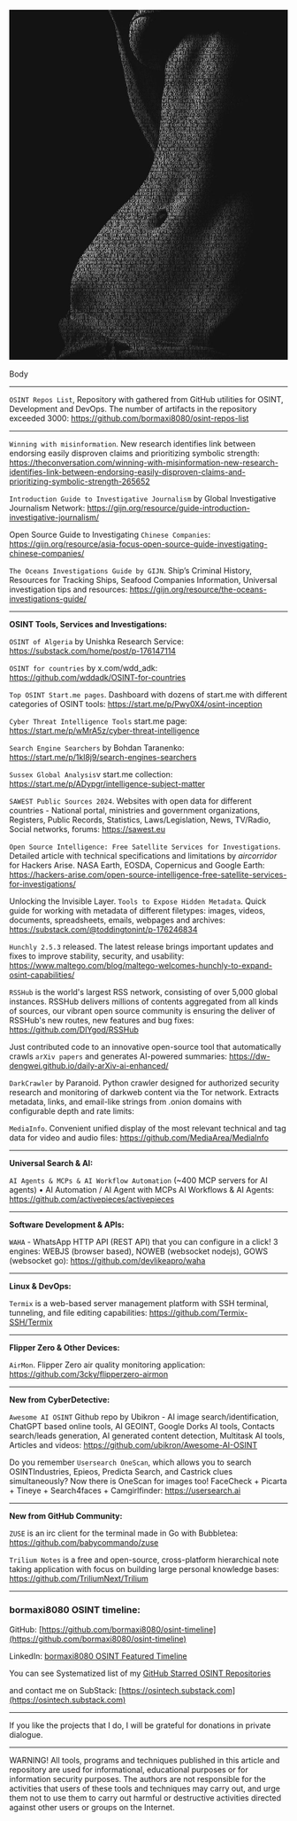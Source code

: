![alt text](img/133.jpg)

Body

----

```OSINT Repos List```, Repository with gathered from GitHub utilities for OSINT, Development and DevOps. The number of artifacts in the repository exceeded 3000: https://github.com/bormaxi8080/osint-repos-list

----

```Winning with misinformation```. New research identifies link between endorsing easily disproven claims and prioritizing symbolic strength: https://theconversation.com/winning-with-misinformation-new-research-identifies-link-between-endorsing-easily-disproven-claims-and-prioritizing-symbolic-strength-265652

```Introduction Guide to Investigative Journalism``` by Global Investigative Journalism Network: https://gijn.org/resource/guide-introduction-investigative-journalism/

Open Source Guide to Investigating ```Chinese Companies```: https://gijn.org/resource/asia-focus-open-source-guide-investigating-chinese-companies/

```The Oceans Investigations Guide by GIJN```. Ship’s Criminal History, Resources for Tracking Ships, Seafood Companies Information, Universal investigation tips and resources: https://gijn.org/resource/the-oceans-investigations-guide/

----

**OSINT Tools, Services and Investigations:**

```OSINT of Algeria``` by Unishka Research Service: https://substack.com/home/post/p-176147114

```OSINT for countries``` by x.com/wdd_adk: https://github.com/wddadk/OSINT-for-countries

```Top OSINT Start.me pages```. Dashboard with dozens of start.me with different categories of OSINT tools: https://start.me/p/Pwy0X4/osint-inception

```Cyber Threat Intelligence Tools``` start.me page: https://start.me/p/wMrA5z/cyber-threat-intelligence

```Search Engine Searchers``` by Bohdan Taranenko: https://start.me/p/1kl8j9/search-engines-searchers

```Sussex Global Analysis```v start.me collection: https://start.me/p/ADypgr/intelligence-subject-matter

```SAWEST Public Sources 2024```. Websites with open data for different countries - National portal, ministries and government organizations, Registers, Public Records, Statistics, Laws/Legislation, News, TV/Radio, Social networks, forums: https://sawest.eu

```Open Source Intelligence: Free Satellite Services for Investigations```. Detailed article with technical specifications and limitations by _aircorridor_ for Hackers Arise. NASA Earth, EOSDA, Copernicus and Google Earth: https://hackers-arise.com/open-source-intelligence-free-satellite-services-for-investigations/

Unlocking the Invisible Layer. ```Tools to Expose Hidden Metadata```. Quick guide for working with metadata of different filetypes: images, videos, documents, spreadsheets, emails, webpages and archives: https://substack.com/@toddingtonint/p-176246834

```Hunchly 2.5.3``` released. The latest release brings important updates and fixes to improve stability, security, and usability: https://www.maltego.com/blog/maltego-welcomes-hunchly-to-expand-osint-capabilities/

```RSSHub``` is the world's largest RSS network, consisting of over 5,000 global instances. RSSHub delivers millions of contents aggregated from all kinds of sources, our vibrant open source community is ensuring the deliver of RSSHub's new routes, new features and bug fixes: https://github.com/DIYgod/RSSHub

Just contributed code to an innovative open-source tool that automatically crawls ```arXiv papers``` and generates AI-powered summaries: https://dw-dengwei.github.io/daily-arXiv-ai-enhanced/

```DarkCrawler``` by Paranoid. Python crawler designed for authorized security research and monitoring of darkweb content via the Tor network. Extracts metadata, links, and email-like strings from .onion domains with configurable depth and rate limits: 

```MediaInfo```. Convenient unified display of the most relevant technical and tag data for video and audio files: https://github.com/MediaArea/MediaInfo

----

**Universal Search & AI:**

```AI Agents & MCPs & AI Workflow Automation``` (~400 MCP servers for AI agents) • AI Automation / AI Agent with MCPs AI Workflows & AI Agents: https://github.com/activepieces/activepieces

----

**Software Development & APIs:**

```WAHA``` - WhatsApp HTTP API (REST API) that you can configure in a click! 3 engines: WEBJS (browser based), NOWEB (websocket nodejs), GOWS (websocket go): https://github.com/devlikeapro/waha

----

**Linux & DevOps:**

```Termix``` is a web-based server management platform with SSH terminal, tunneling, and file editing capabilities: https://github.com/Termix-SSH/Termix

----

**Flipper Zero & Other Devices:**

```AirMon```. Flipper Zero air quality monitoring application: https://github.com/3cky/flipperzero-airmon

----

**New from CyberDetective:**

```Awesome AI OSINT``` Github repo by Ubikron - AI image search/identification, ChatGPT based online tools, AI GEOINT, Google Dorks AI tools, Contacts search/leads generation, AI generated content detection, Multitask AI tools, Articles and videos: https://github.com/ubikron/Awesome-AI-OSINT

Do you remember ```Usersearch OneScan```, which allows you to search OSINTIndustries, Epieos, Predicta Search, and Castrick clues simultaneously? Now there is OneScan for images too! FaceCheck + Picarta + Tineye + Search4faces + Camgirlfinder: https://usersearch.ai

----

**New from GitHub Community:**

```ZUSE``` is an irc client for the terminal made in Go with Bubbletea: https://github.com/babycommando/zuse

```Trilium Notes``` is a free and open-source, cross-platform hierarchical note taking application with focus on building large personal knowledge bases: https://github.com/TriliumNext/Trilium

----
### bormaxi8080 OSINT timeline:

GitHub: [https://github.com/bormaxi8080/osint-timeline](https://github.com/bormaxi8080/osint-timeline)

LinkedIn: [bormaxi8080 OSINT Featured Timeline](https://www.linkedin.com/in/osintech/details/featured/)

You can see Systematized list of my [GitHub Starred OSINT Repositories](https://github.com/bormaxi8080/osint-repos-list)

and contact me on SubStack: [https://osintech.substack.com](https://osintech.substack.com)

----

If you like the projects that I do, I will be grateful for donations in private dialogue.

----

WARNING! All tools, programs and techniques published in this article and repository are used for informational, educational purposes or for information security purposes. The authors are not responsible for the activities that users of these tools and techniques may carry out, and urge them not to use them to carry out harmful or destructive activities directed against other users or groups on the Internet.